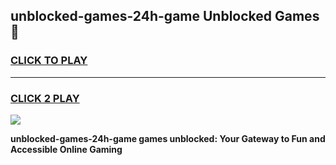 
## unblocked-games-24h-game Unblocked Games👋
<h3>
<a href="https://news.freeplayer.one?title=unblocked-games-24h-game&ref=16F">CLICK TO PLAY</a></h3>
<hr>

<h3>
<a href="https://news.freeplayer.one?title=unblocked-games-24h-game&ref=16F">CLICK 2 PLAY</a>
  
</h3>

<a href="https://news.freeplayer.one?title=unblocked-games-24h-game&ref=16F/"><img src="https://clearcache.store/games.png"></a>


**unblocked-games-24h-game games unblocked: Your Gateway to Fun and Accessible Online Gaming**
